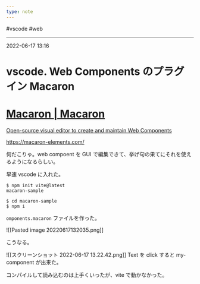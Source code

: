 ```yaml
---
type: note
---
```


#vscode #web 

---
2022-06-17  13:16

# vscode. Web Components のプラグイン Macaron


<div class="rich-link-card-container"><a class="rich-link-card" href="https://macaron-elements.com/" target="_blank">
	<div class="rich-link-image-container">
		<div class="rich-link-image" style="background-image: url('https://macaron-elements.com/ogp.jpg')">
	</div>
	</div>
	<div class="rich-link-card-text">
		<h1 class="rich-link-card-title">Macaron | Macaron</h1>
		<p class="rich-link-card-description">
		Open-source visual editor to create and maintain Web Components
		</p>
		<p class="rich-link-href">
		https://macaron-elements.com/
		</p>
	</div>
</a></div>

何だこりゃ。web compoent を GUI で編集できて、挙げ句の果てにそれを使えるようになるらしい。

早速 vscode に入れた。

```shell
$ npm init vite@latest
macaron-sample

$ cd macaron-sample
$ npm i
```

`omponents.macaron` ファイルを作った。

![[Pasted image 20220617132035.png]]

こうなる。

![[スクリーンショット 2022-06-17 13.22.42.png]]
 Text を click すると my-component が出来た。


コンパイルして読み込むのは上手くいったが、vite で動かなかった。
